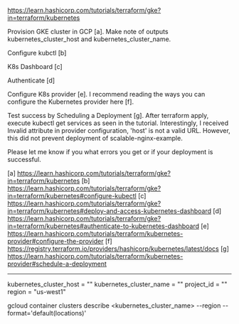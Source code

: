https://learn.hashicorp.com/tutorials/terraform/gke?in=terraform/kubernetes

Provision GKE cluster in GCP [a]. Make note of outputs kubernetes_cluster_host and kubernetes_cluster_name.

Configure kubctl [b]

K8s Dashboard [c]

Authenticate [d]

Configure K8s provider [e]. I recommend reading the ways you can configure the Kubernetes provider here [f].

Test success by Scheduling a Deployment [g]. After terraform apply, execute kubectl get services as seen in the tutorial. Interestingly, I received Invalid attribute in provider configuration, 'host' is not a valid URL. However, this did not prevent deployment of scalable-nginx-example.

Please let me know if you what errors you get or if your deployment is successful.

[a] https://learn.hashicorp.com/tutorials/terraform/gke?in=terraform/kubernetes
[b] https://learn.hashicorp.com/tutorials/terraform/gke?in=terraform/kubernetes#configure-kubectl
[c] https://learn.hashicorp.com/tutorials/terraform/gke?in=terraform/kubernetes#deploy-and-access-kubernetes-dashboard
[d] https://learn.hashicorp.com/tutorials/terraform/gke?in=terraform/kubernetes#authenticate-to-kubernetes-dashboard
[e] https://learn.hashicorp.com/tutorials/terraform/kubernetes-provider#configure-the-provider
[f] https://registry.terraform.io/providers/hashicorp/kubernetes/latest/docs
[g] https://learn.hashicorp.com/tutorials/terraform/kubernetes-provider#schedule-a-deployment

---

kubernetes_cluster_host = ""
kubernetes_cluster_name = ""
project_id = ""
region = "us-west1"

gcloud container clusters describe <kubernetes_cluster_name> --region <region> --format='default(locations)'


